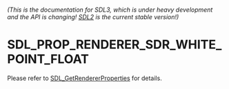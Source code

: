 ###### (This is the documentation for SDL3, which is under heavy development and the API is changing! [SDL2](https://wiki.libsdl.org/SDL2/) is the current stable version!)
# SDL_PROP_RENDERER_SDR_WHITE_POINT_FLOAT

Please refer to [SDL_GetRendererProperties](SDL_GetRendererProperties) for details.


